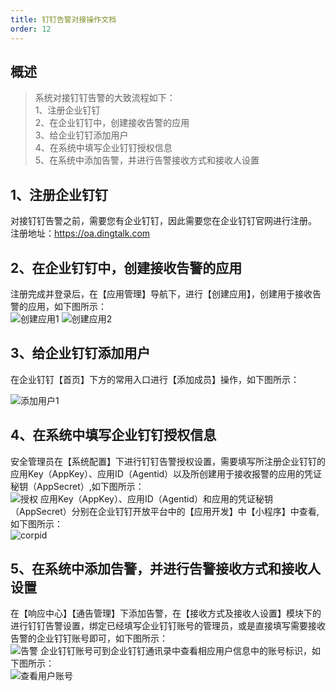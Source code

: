 ```yaml
---
title: 钉钉告警对接操作文档
order: 12
---
```


## 概述

> 系统对接钉钉告警的大致流程如下：<br/>
> 1、注册企业钉钉<br/>
> 2、在企业钉钉中，创建接收告警的应用<br/>
> 3、给企业钉钉添加用户<br/>
> 4、在系统中填写企业钉钉授权信息<br/>
> 5、在系统中添加告警，并进行告警接收方式和接收人设置<br/>



## 1、注册企业钉钉

对接钉钉告警之前，需要您有企业钉钉，因此需要您在企业钉钉官网进行注册。<br/>
注册地址：https://oa.dingtalk.com<br/>

## 2、在企业钉钉中，创建接收告警的应用

注册完成并登录后，在【应用管理】导航下，进行【创建应用】，创建用于接收告警的应用，如下图所示：<br/>
![创建应用1]({{site.baseurl}}/images/alert/dingtalk1.png)
![创建应用2]({{site.baseurl}}/images/alert/dingtalk2.png)

## 3、给企业钉钉添加用户

在企业钉钉【首页】下方的常用入口进行【添加成员】操作，如下图所示：<br/>

![添加用户1]({{site.baseurl}}/images/alert/dingtalk3.png)

## 4、在系统中填写企业钉钉授权信息

安全管理员在【系统配置】下进行钉钉告警授权设置，需要填写所注册企业钉钉的应用Key（AppKey）、应用ID（Agentid）以及所创建用于接收报警的应用的凭证秘钥（AppSecret）,如下图所示：<br/>
![授权]({{site.baseurl}}/images/alert/dingtalk4.png)
应用Key（AppKey）、应用ID（Agentid）和应用的凭证秘钥（AppSecret）分别在企业钉钉开放平台中的【应用开发】中【小程序】中查看,如下图所示：<br/>
![corpid]({{site.baseurl}}/images/alert/dingtalk5.png)

## 5、在系统中添加告警，并进行告警接收方式和接收人设置

在【响应中心】【通告管理】下添加告警，在【接收方式及接收人设置】模块下的进行钉钉告警设置，绑定已经填写企业钉钉账号的管理员，或是直接填写需要接收告警的企业钉钉账号即可，如下图所示：<br/>
![告警]({{site.baseurl}}/images/alert/dingtalk8.png)
企业钉钉账号可到企业钉钉通讯录中查看相应用户信息中的账号标识，如下图所示：<br/>
![查看用户账号]({{site.baseurl}}/images/alert/dingtalk7.png)


